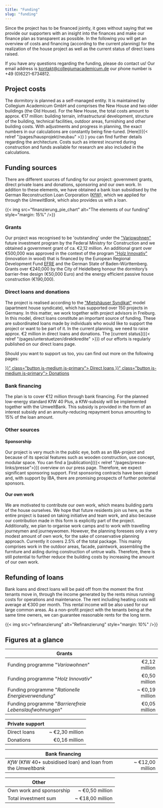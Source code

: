 ```yaml
---
title: "Funding"
slug: "funding"
---
```


Since the project has to be financed jointly, it goes without saying that we provide our supporters with an insight into the finances and make our finance plan as transparent as possible. In the following you will get an overview of costs and financing (according to the current planning) for the realization of the house project as well as the current status of direct loans raised.

If you have any questions regarding the funding, please do contact us! Our email address is [kontakt@collegiumacademicum.de](mailto:kontakt@collegiumacademicum.de)
our phone number is +49 (0)6221-6734812.

## Project costs

The dormitory is planned as a self-managed entity. It is maintained by Collegium Academicum GmbH and comprises the New House and two older buildings (the Old House). For the New House, the total costs amount to approx. €17 million: building terrain, infrastructural development, structure of the building, technical facilities, outdoor areas, furnishing and other building costs. With adjustments and progress in planning, the exact numbers in our calculations are constantly being fine-tuned. [Here]({{< relref "/pages/hausprojekt/neubau"  >}} ) you can find further details regarding the architecture. Costs such as interest incurred during construction and funds available for research are also included in the calculations.

## Funding sources

There are different sources of funding for our project: government grants, direct private loans and donations, sponsoring and our own work. In addition to these elements, we have obtained a bank loan subsidised by the German Reconstruction Loan Corporation ([KfW](https://de.wikipedia.org/wiki/KfW)), which we applied for through the _UmweltBank_, which also provides us with a loan.

{{< img src="finanzierung_pie_chart" alt="The elements of our funding" style="margin: 15%" />}}

### Grants

Our project was recognised to be 'outstanding' under the ["Variowohnen"](https://www.forschungsinitiative.de/variowohnungen/06-foerderprogramm/)
future investment program by the Federal Ministry for Construction and we obtained a government grant of ca. €2,12 million. An additional grant over €500,000 was approved in the context of the program ["Holz
Innovativ"](https://efre-bw.de/foerderaufruf/aufruf-zum-foerderprogramm-holz-innovativ/) (innovation in wood) that is financed by the European Regional Development Fund [EFRE](https://ec.europa.eu/regional_policy/de/funding/erdf/) and the German State of Baden-Württemberg. Grants over €240,000 by the City of Heidelberg honour the dormitory’s barrier-free design (€50,000 Euro) and the energy efficient passive house construction (€190,000).

### Direct loans and donations

The project is realised according to the ["Mietshäuser Syndikat"](https://www.syndikat.org/en/) model (apartment house syndicate), which has supported over 150 projects in Germany. In this matter, we work together with project advisors in Freiburg. In this model, direct loans constitute an important source of funding. These are subordinated loans made by individuals who would like to support the project or want to be part of it. In the current planning, we need to raise approx. €2 million in direct loans and donations. The [current status]({{< relref "/pages/unterstuetzen/direktkredite" >}}) of our efforts is regularly published on our direct loans page.

Should you want to support us too, you can find out more on the following pages:

<div class="buttons is-centered">
    <a href="{{< relref "/pages/unterstuetzen/direktkredite" >}}" class="button is-medium is-primary">
        <span class="icon">
            <i class="icon-heart"></i>
        </span>
        <span>Direct loans</span>
    </a>
    <a href="{{< relref "/pages/unterstuetzen/spenden" >}}" class="button is-medium is-primary">
        <span class="icon">
            <i class="icon-heart"></i>
        </span>
        <span>Donations</span>
    </a>
</div>

### Bank financing

The plan is to cover €12 million through bank financing. For the planned low-energy standard KfW 40 Plus, a KfW-subsidy will be implemented together with the UmweltBank. This subsidy is provided in the form of an interest subsidy and an annuity-reducing repayment bonus amounting to 15% of the loan amount.

### Other sources



#### Sponsorship

Our project is very much in the public eye, both as an IBA-project and because of its special features such as wooden construction, use concept, modular space. You can find a [publication]({{< relref "/pages/presse-links/presse">}}) overview on our press page. Therefore, we expect significant sponsoring support. First sponsoring contracts have been signed and, with support by IBA, there are promising prospects of further potential sponsors.



#### Our own work

We are motivated to contribute our own work, which means building parts of the house ourselves. We hope that future residents join us here, as the entire project is based on taking initiative and team work, and also because our contribution made in this form is explicitly part of the project. Additionally, we plan to organise work camps and to work with travelling journeymen and journeywomen. However, the planning foresees only a very modest amount of own work, for the sake of conservative planning approach. Currently it covers 2.5% of the total package. This mainly comprises work in the outdoor areas, facade, paintwork, assembling the furniture and aiding during construction of untrue walls. Therefore, there is still potential to further reduce the building costs by increasing the amount of our own work.


## Refunding of loans

Bank loans and direct loans will be paid off from the moment the first tenants move in, through the income generated by the rents minus running costs for operations and maintenance. The rent including heating costs will average at €300 per month. This rental income will be also used for our large common areas. As a non-profit project with the tenants being at the same time owners, we can guarantee reasonable rents for the long term.

{{< img src="refinanzierung" alt="Refinanzierung" style="margin: 10%" />}}

## Figures at a glance

Grants | |
--- | ---:
Funding programme "_Variowohnen_" | €2,12 million
Funding programme "_Holz Innovativ_" | €0,50 million
Funding programme "_Rationelle Energieverwendung_" | ~ €0,19 million
Funding programme "_Barrierefreie Lebenslaufwohnungen_" | €0,05 million

Private support | |
--- | ---:
Direct loans | ~ €2,30 million
Donations | €0,16 million

Bank financing | |
--- | ---:
_KfW_ (KfW 40+ subsidised loan) and loan from the _Umweltbank_ | ~ €12,00 million

Other | |
--- | ---:
Own work and sponsorship| ~ €0,50 million
Total investment sum | ~ €18,00 million
